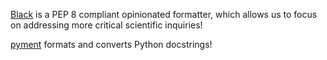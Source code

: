 [Black](https://github.com/psf/black) is a PEP 8 compliant opinionated formatter, which allows us to focus on addressing more critical scientific inquiries!

[pyment](https://github.com/dadadel/pyment) formats and converts Python docstrings!

